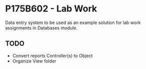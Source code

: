 # P175B602 - Lab Work

Data entry system to be used as an example solution for lab work assignments in Databases module.

## TODO
- Convert reports Controller(s) to Object
- Organize View folder
